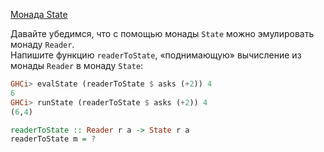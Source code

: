 [Монада State](https://stepik.org/lesson/8444/step/6)

Давайте убедимся, что с помощью монады `State` можно эмулировать монаду `Reader`.  
Напишите функцию `readerToState`, «поднимающую» вычисление из монады `Reader` в монаду `State`:  

```haskell
GHCi> evalState (readerToState $ asks (+2)) 4
6
GHCi> runState (readerToState $ asks (+2)) 4
(6,4) 
```  
  
```haskell
readerToState :: Reader r a -> State r a
readerToState m = ?
```

